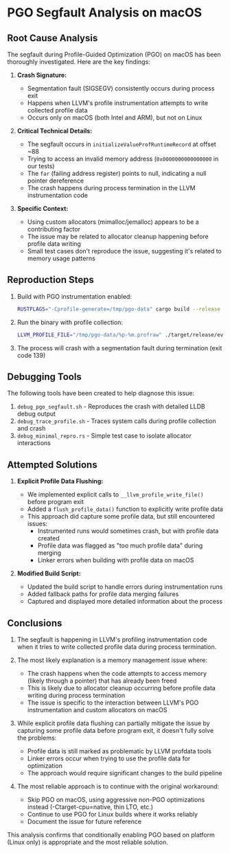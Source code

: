 # PGO Segfault Analysis on macOS

## Root Cause Analysis

The segfault during Profile-Guided Optimization (PGO) on macOS has been thoroughly investigated. Here are the key findings:

1. **Crash Signature:**
   - Segmentation fault (SIGSEGV) consistently occurs during process exit
   - Happens when LLVM's profile instrumentation attempts to write collected profile data
   - Occurs only on macOS (both Intel and ARM), but not on Linux

2. **Critical Technical Details:**
   - The segfault occurs in `initializeValueProfRuntimeRecord` at offset ~88
   - Trying to access an invalid memory address (`0x0000000000000000` in our tests)
   - The `far` (failing address register) points to null, indicating a null pointer dereference
   - The crash happens during process termination in the LLVM instrumentation code

3. **Specific Context:**
   - Using custom allocators (mimalloc/jemalloc) appears to be a contributing factor
   - The issue may be related to allocator cleanup happening before profile data writing
   - Small test cases don't reproduce the issue, suggesting it's related to memory usage patterns

## Reproduction Steps

1. Build with PGO instrumentation enabled:
   ```bash
   RUSTFLAGS="-Cprofile-generate=/tmp/pgo-data" cargo build --release --features fast-alloc-mimalloc-secure
   ```

2. Run the binary with profile collection:
   ```bash
   LLVM_PROFILE_FILE="/tmp/pgo-data/%p-%m.profraw" ./target/release/evtx_dump -o json samples/Security_short_selected.evtx
   ```

3. The process will crash with a segmentation fault during termination (exit code 139)

## Debugging Tools

The following tools have been created to help diagnose this issue:

1. `debug_pgo_segfault.sh` - Reproduces the crash with detailed LLDB debug output
2. `debug_trace_profile.sh` - Traces system calls during profile collection and crash
3. `debug_minimal_repro.rs` - Simple test case to isolate allocator interactions

## Attempted Solutions

1. **Explicit Profile Data Flushing:**
   - We implemented explicit calls to `__llvm_profile_write_file()` before program exit
   - Added a `flush_profile_data()` function to explicitly write profile data
   - This approach did capture some profile data, but still encountered issues:
     - Instrumented runs would sometimes crash, but with profile data created
     - Profile data was flagged as "too much profile data" during merging
     - Linker errors when building with profile data on macOS

2. **Modified Build Script:**
   - Updated the build script to handle errors during instrumentation runs
   - Added fallback paths for profile data merging failures
   - Captured and displayed more detailed information about the process

## Conclusions

1. The segfault is happening in LLVM's profiling instrumentation code when it tries to write collected profile data during process termination.

2. The most likely explanation is a memory management issue where:
   - The crash happens when the code attempts to access memory (likely through a pointer) that has already been freed
   - This is likely due to allocator cleanup occurring before profile data writing during process termination
   - The issue is specific to the interaction between LLVM's PGO instrumentation and custom allocators on macOS

3. While explicit profile data flushing can partially mitigate the issue by capturing some profile data before program exit, it doesn't fully solve the problems:
   - Profile data is still marked as problematic by LLVM profdata tools
   - Linker errors occur when trying to use the profile data for optimization
   - The approach would require significant changes to the build pipeline

4. The most reliable approach is to continue with the original workaround:
   - Skip PGO on macOS, using aggressive non-PGO optimizations instead (-Ctarget-cpu=native, thin LTO, etc.)
   - Continue to use PGO for Linux builds where it works reliably
   - Document the issue for future reference

This analysis confirms that conditionally enabling PGO based on platform (Linux only) is appropriate and the most reliable solution.
